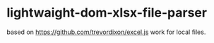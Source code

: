 # lightwaight-dom-xlsx-file-parser

based on https://github.com/trevordixon/excel.js work for local files.
